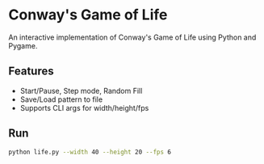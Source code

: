 # Conway's Game of Life

An interactive implementation of Conway's Game of Life using Python and Pygame.

## Features

- Start/Pause, Step mode, Random Fill
- Save/Load pattern to file
- Supports CLI args for width/height/fps

## Run

```bash
python life.py --width 40 --height 20 --fps 6
